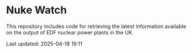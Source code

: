 # Nuke Watch

This repository includes code for retrieving the latest information available on the output of EDF nuclear power plants in the UK.

Last updated: 2025-04-18 19:11